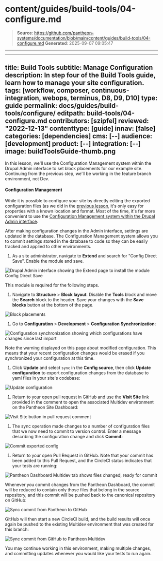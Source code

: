 # content/guides/build-tools/04-configure.md

> **Source**: https://github.com/pantheon-systems/documentation/blob/main/content/guides/build-tools/04-configure.md
> **Generated**: 2025-09-07 09:05:47

---

---
title: Build Tools
subtitle: Manage Configuration
description: In step four of the Build Tools guide, learn how to manage your site configuration.
tags: [workflow, composer, continuous-integration, webops, terminus, D8, D9, D10]
type: guide
permalink: docs/guides/build-tools/configure/
editpath: build-tools/04-configure.md
contributors: [szipfel]
reviewed: "2022-12-13"
contenttype: [guide]
innav: [false]
categories: [dependencies]
cms: [--]
audience: [development]
product: [--]
integration: [--]
image: buildToolsGuide-thumb.png
---

In this lesson, we'll use the Configuration Management system within the Drupal Admin interface to set block placements for our example site. Continuing from the previous step, we'll be working in the feature branch environment, not Dev.

<Accordion title="Configuration Management" id="understand-config" icon="lightbulb">

#### Configuration Management

While it is possible to configure your site by directly editing the exported configuration files (as we did in the [previous lesson](/guides/build-tools/pr-workflow#create-a-pull-request), it's only easy for properties with a known location and format. Most of the time, it's far more convenient to use the [Configuration Management system within the Drupal Admin interface](/drupal-configuration-management).

After making configuration changes in the Admin interface, settings are updated in the database. The Configuration Management system allows you to commit settings stored in the database to code so they can be easily tracked and applied to other environments.

</Accordion>

1. As a site administrator, navigate to **Extend** and search for "Config Direct Save". Enable the module and save.

  ![Drupal Admin interface showing the Extend page to install the module Config Direct Save](../../../images/pr-workflow/install-module.png)

  This module is required for the following steps.

1. Navigate to **Structure** > **Block layout**. Disable the **Tools** block and move the **Search** block to the header. Save your changes with the **Save blocks** button at the bottom of the page.

  ![Block placements](../../../images/pr-workflow/block-placements.png)

1. Go to **Configuration** > **Development** > **Configuration Synchronization**:

  ![Configuration synchronization showing which configurations have changes since last import](../../../images/pr-workflow/configuration-synchronize-warning.png)

  Note the warning displayed on this page about modified configuration. This means that your recent configuration changes would be erased if you synchronized your configuration at this time.

1. Click **Update** and select `sync` in the **Config source**, then click **Update configuration** to export configuration changes from the database to yaml files in your site's codebase:

  ![Update configuration](../../../images/pr-workflow/update-configuration.png)

1. Return to your open pull request in GitHub and use the **Visit Site** link provided in the comment to open the associated Multidev environment on the Pantheon Site Dashboard:

  ![Visit Site button in pull request comment](../../../images/pr-workflow/visit-multidev.png)

1. The sync operation made changes to a number of configuration files that we now need to commit to version control. Enter a message describing the configuration change and click **Commit**:

  ![Commit exported config](../../../images/pr-workflow/commit-export.png)

1. Return to your open Pull Request in GitHub. Note that your commit has been added to this Pull Request, and the CircleCI status indicates that your tests are running:

  ![Pantheon Dashboard Multidev tab shows files changed, ready for commit](../../../images/pr-workflow/commit-added.png)

Whenever you commit changes from the Pantheon Dashboard, the commit will be reduced to contain only those files that belong in the source repository, and this commit will be pushed back to the canonical repository on GitHub:

![Sync commit from Pantheon to GitHub](../../../images/pr-workflow/pantheon-circle-github.png)

GitHub will then start a new CircleCI build, and the build results will once again be pushed to the existing Multidev environment that was created for this branch:

![Sync commit from GitHub to Pantheon Multidev](../../../images/pr-workflow/github-circle-multidev.png)

You may continue working in this environment, making multiple changes, and committing updates whenever you would like your tests to run again.
